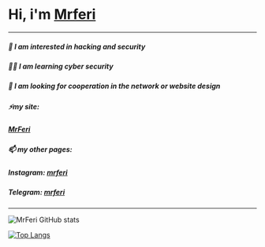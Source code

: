 # Hi, i'm [Mrferi](https://mrferi.ir)
---
##### 🔰 I am interested in **hacking** and **security** 
##### 🧑‍💻 I am learning **cyber security** 
##### 💞️ I am looking for cooperation in the network or website design 
##### ⚡my site:
#####   [MrFeri](https://mrferi.ir)
##### 📫 my other pages:
#####   **Instagram:** [mrferi](https://instagram.com/https.mrferi)
#####   **Telegram:** [mrferi](https://t.me/httpsMrferi) 

---
![MrFeri GitHub stats](https://github-readme-stats.vercel.app/api?username=httpsMrferi&hide=contribs&theme=dark)

[![Top Langs](https://github-readme-stats.vercel.app/api/top-langs/?username=httpsMrferi&layout=compact&theme=dark)](https://github.com/anuraghazra/github-readme-stats)
